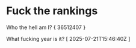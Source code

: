 # Fuck the rankings

Who the hell am I?
{ 36512407 }

What fucking year is it?
[ 2025-07-21T15:46:40Z ]
